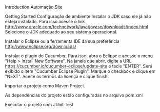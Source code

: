 Introduction
Automação Site

Getting Started
Configuração de ambiente
Instalar o JDK caso ele já não esteja instalado. Para isso acesse o link http://www.oracle.com/technetwork/java/javase/downloads/index.html
Selecione o JDK adequado ao seu sistema operacional.

Instalar o Eclipse ou a ferramenta IDE da sua preferência http://www.eclipse.org/downloads/

Instalar o plugin do Cucumber. Para isso, abra o Eclipse e acesse o menu "Help > Install New Software". Na janela que abrir, digite a URL https://cucumber.io/cucumber-eclipse/update-site e tecle "ENTER". Será exibido o item "Cucumber Eclipse Plugin". Marque o checkbox e clique em "NEXT". Aceite os termos da licença e clique finish.

Importar o projeto como Maven Project.

As dependências do projeto estão configuradas no arquivo pom.xml

Executar o projeto com JUnit Test